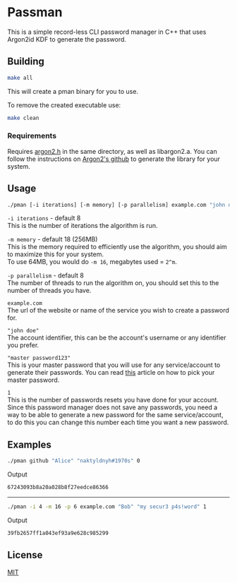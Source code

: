 # Passman

This is a simple record-less CLI password manager in C++ that uses Argon2id KDF to generate the password.

## Building

```bash
make all
```

This will create a pman binary for you to use.

To remove the created executable use:

```bash
make clean
```

### Requirements

Requires [argon2.h](https://github.com/P-H-C/phc-winner-argon2/blob/master/include/argon2.h) in the same directory, as well as libargon2.a.
You can follow the instructions on [Argon2's github](https://github.com/P-H-C/phc-winner-argon2) to generate the library for your system.

## Usage

```bash
./pman [-i iterations] [-m memory] [-p parallelism] example.com "john doe" "master password123" 1
```

`-i iterations` - default 8  
This is the number of iterations the algorithm is run.

`-m memory` - default 18 (256MB)  
This is the memory required to efficiently use the algorithm, you should aim to maximize this for your system.  
To use 64MB, you would do `-m 16`, megabytes used = `2^m`.

`-p parallelism` - default 8  
The number of threads to run the algorithm on, you should set this to the number of threads you have.

`example.com`  
The url of the website or name of the service you wish to create a password for.

`"john doe"`  
The account identifier, this can be the account's username or any identifier you prefer.

`"master password123"`  
This is your master password that you will use for any service/account to generate their passwords. You can read [this](https://bitwarden.com/blog/picking-the-right-password-for-your-password-manager/) article on how to pick your master password.

`1`  
This is the number of passwords resets you have done for your account. Since this password manager does not save any passwords, you need a way to be able to generate a new password for the same service/account, to do this you can change this number each time you want a new password.

## Examples

```bash
./pman github "Alice" "naktyldnyh#1970s" 0
```

Output

```bash
67243093b8a20a028b8f27eedce86366
```

---

```bash
./pman -i 4 -m 16 -p 6 example.com "Bob" "my secur3 p4s!word" 1
```

Output

```bash
39fb2657ff1a043ef93a9e628c985299
```

## License

[MIT](https://choosealicense.com/licenses/mit/)
